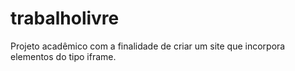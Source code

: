 # trabalholivre

Projeto acadêmico com a finalidade de criar um site que incorpora elementos do tipo iframe.
